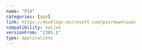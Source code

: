 ```yaml
---
name: "PIX"
categories: [app]
link: https://devblogs.microsoft.com/pix/download/
compatibility: native
versionFrom: "2305.1"
type: applications
---
```


